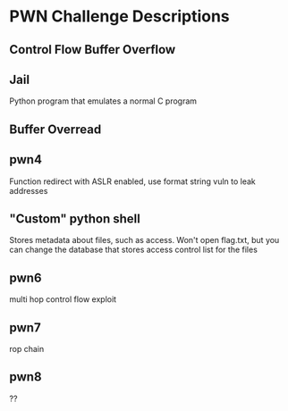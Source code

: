 # PWN Challenge Descriptions

## Control Flow Buffer Overflow

## Jail

Python program that emulates a normal C program

## Buffer Overread

## pwn4

Function redirect with ASLR enabled, use format string vuln to leak addresses

## "Custom" python shell

Stores metadata about files, such as access. Won't open flag.txt, but you can change the database that stores access control list for the files

## pwn6

multi hop control flow exploit

## pwn7

rop chain

## pwn8

??
